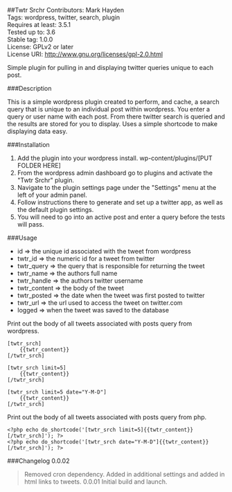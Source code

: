 ##Twtr Srchr
Contributors: Mark Hayden  
Tags: wordpress, twitter, search, plugin  
Requires at least: 3.5.1  
Tested up to: 3.6  
Stable tag: 1.0.0  
License: GPLv2 or later  
License URI: http://www.gnu.org/licenses/gpl-2.0.html

Simple plugin for pulling in and displaying twitter queries unique to each post.


###Description

This is a simple wordpress plugin created to perform, and cache, a search query that is unique to an individual post within wordpress. You enter a query or user name with each post. From there twitter search is queried and the results are stored for you to display. Uses a simple shortcode to make displaying data easy.


###Installation

1. Add the plugin into your wordpress install. wp-content/plugins/[PUT FOLDER HERE]
2. From the wordpress admin dashboard go to plugins and activate the "Twtr Srchr" plugin.
3. Navigate to the plugin settings page under the "Settings" menu at the left of your admin panel.
4. Follow instructions there to generate and set up a twitter app, as well as the default plugin settings.
5. You will need to go into an active post and enter a query before the tests will pass.


###Usage

* id => the unique id associated with the tweet from wordpress
* twtr_id => the numeric id for a tweet from twitter
* twtr_query => the query that is responsible for returning the tweet
* twtr_name => the authors full name
* twtr_handle => the authors twitter username
* twtr_content => the body of the tweet
* twtr_posted => the date when the tweet was first posted to twitter
* twtr_url => the url used to access the tweet on twitter.com
* logged => when the tweet was saved to the database


Print out the body of all tweets associated with posts query from wordpress.
```
[twtr_srch]
	{{twtr_content}}
[/twtr_srch]

[twtr_srch limit=5]
	{{twtr_content}}
[/twtr_srch]

[twtr_srch limit=5 date="Y-M-D"]
	{{twtr_content}}
[/twtr_srch]
```

Print out the body of all tweets associated with posts query from php.
```
<?php echo do_shortcode('[twtr_srch limit=5]{{twtr_content}}[/twtr_srch]'); ?>
<?php echo do_shortcode('[twtr_srch date="Y-M-D"]{{twtr_content}}[/twtr_srch]'); ?>
```

###Changelog
0.0.02
> Removed cron dependency. Added in additional settings and added in html links to tweets.
0.0.01
> Initial build and launch.
